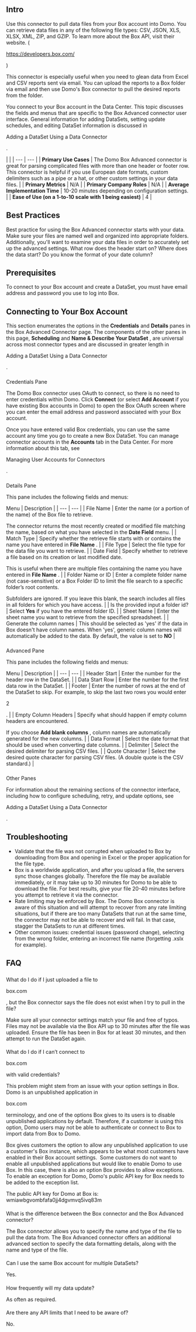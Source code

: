 

Intro
-------

Use this connector to pull data files from your Box account into Domo. You can retrieve data files in any of the following file types: CSV, JSON, XLS, XLSX, XML, ZIP, and GZIP. To learn more about the Box API, visit their website. (

https://developers.box.com/

)


 This connector is especially useful when you need to glean data from Excel and CSV reports sent via email. You can upload the reports to a Box folder via email and then use Domo's Box connector to pull the desired reports from the folder.


 You connect to your Box account in the Data Center. This topic discusses the fields and menus that are specific to the Box Advanced connector user interface. General information for adding DataSets, setting update schedules, and editing DataSet information is discussed in

Adding a DataSet Using a Data Connector

.

  |  |
| --- | --- |
|
**Primary Use Cases**
 |
 The Domo Box Advanced connector is great for parsing complicated files with more than one header or footer row. This connector is helpful if you use European date formats, custom delimiters such as a pipe or a hat, or other custom settings in your data files.
  |
|
**Primary Metrics**
 |
 N/A
  |
|
**Primary Company Roles**
 |
 N/A
  |
|
**Average Implementation Time**
 |
 10-20 minutes depending on configuration settings.
  |
|
**Ease of Use (on a 1-to-10 scale with 1 being easiest)**
 |
 4
  |

Best Practices
----------------

Best practice for using the Box Advanced connector starts with your data. Make sure your files are named well and organized into appropriate folders. Additionally, you'll want to examine your data files in order to accurately set up the advanced settings. What row does the header start on? Where does the data start? Do you know the format of your date column?


 Prerequisites
---------------

To connect to your Box account and create a DataSet, you must have email address and password you use to log into Box.


 Connecting to Your Box Account
--------------------------------


 This section enumerates the options in the
 **Credentials**
 and
 **Details**
 panes in the Box Advanced Connector page. The components of the other panes in this page,
 **Scheduling**
 and
 **Name & Describe Your DataSet**
 , are universal across most connector types and are discussed in greater length in

Adding a DataSet Using a Data Connector

.


###

Credentials Pane

The Domo Box connector uses OAuth to connect, so there is no need to enter credentials within Domo. Click
 **Connect**
 (or select
 **Add Account**
 if you have existing Box accounts in Domo) to open the Box OAuth screen where you can enter the email address and password associated with your Box account.

Once you have entered valid Box credentials, you can use the same account any time you go to create a new Box DataSet. You can manage connector accounts in the
 **Accounts**
 tab in the Data Center. For more information about this tab, see

Managing User Accounts for Connectors

.


###
 Details Pane

This pane includes the following fields and menus:


 Menu
  |
 Description
  |
| --- | --- |
|
 File Name
  |
 Enter the name (or a portion of the name) of the Box file to retrieve.


 The connector returns the most recently created or modified file matching the name, based on what you have selected in the
 **Date Field**
 menu.
  |
|
 Match Type
  |
 Specify whether the retrieve file starts with or contains the name you have entered in
 **File Name**
 .
  |
|
 File Type
  |
 Select the file type for the data file you want to retrieve.
  |
|
 Date Field
  |
 Specify whether to retrieve a file based on its creation or last modified date.

This is useful when there are multiple files containing the name you have entered in
 **File Name**
 .
  |
|
 Folder Name or ID
  |
 Enter a complete folder name (not case-sensitive) or a Box Folder ID to limit the file search to a specific folder’s root contents.


 Subfolders are ignored. If you leave this blank, the search includes all files in all folders for which you have access.
  |
|
 Is the provided input a folder id?
  |
 Select
 **Yes**
 if you have the entered folder ID.
  |
|
 Sheet Name
  |
 Enter the sheet name you want to retrieve from the specified spreadsheet.
  |
|
 Generate the column names
  |
 This should be selected as 'yes' if the data in Box doesn't have column names. When 'yes', generic column names will automatically be added to the data. By default, the value is set to
 **NO**
 |


###
 Advanced Pane

This pane includes the following fields and menus:


 Menu
  |
 Description
  |
| --- | --- |
|
 Header Start
  |
 Enter the number for the header row in the DataSet.
  |
|
 Data Start Row
  |
 Enter the number for the first data row in the DataSet.
  |
|
 Footer
  |
 Enter the number of rows at the end of the DataSet to skip. For example, to skip the last two rows you would enter

2

.
  |
|
 Empty Column Headers
  |
 Specify what should happen if empty column headers are encountered.

If you choose
 **Add blank columns**
 , column names are automatically generated for the new columns.
  |
|
 Data Format
  |
 Select the date format that should be used when converting date columns.
  |
|
 Delimiter
  |
 Select the desired delimiter for parsing CSV files.
  |
|
 Quote Character
  |
 Select the desired quote character for parsing CSV files. (A double quote is the CSV standard.)
  |


###
 Other Panes

For information about the remaining sections of the connector interface, including how to configure scheduling, retry, and update options, see

Adding a DataSet Using a Data Connector

.


 Troubleshooting
-----------------


* Validate that the file was not corrupted when uploaded to Box by downloading from Box and opening in Excel or the proper application for the file type.
* Box is a worldwide application, and after you upload a file, the servers sync those changes globally. Therefore the file may be available immediately, or it may take up to 30 minutes for Domo to be able to download the file. For best results, give your file 20-40 minutes before you attempt to retrieve it via the connector.
* Rate limiting may be enforced by Box. The Domo Box connector is aware of this situation and will attempt to recover from any rate limiting situations, but if there are too many DataSets that run at the same time, the connector may not be able to recover and will fail. In that case, stagger the DataSets to run at different times.
* Other common issues: credential issues (password change), selecting from the wrong folder, entering an incorrect file name (forgetting .xslx for example).

FAQ
-----


#####
 What do I do if I just uploaded a file to

box.com

, but the Box connector says the file does not exist when I try to pull in the file?

Make sure all your connector settings match your file and free of typos. Files may not be available via the Box API up to 30 minutes after the file was uploaded. Ensure the file has been in Box for at least 30 minutes, and then attempt to run the DataSet again.

####
 What do I do if I can’t connect to

box.com

with valid credentials?

This problem might stem from an issue with your option settings in Box. Domo is an unpublished application in

box.com

terminology, and one of the options Box gives to its users is to disable unpublished applications by default. Therefore, if a customer is using this option, Domo users may not be able to authenticate or connect to Box to import data from Box to Domo.


 Box gives customers the option to allow any unpublished application to use a customer's Box instance, which appears to be what most customers have enabled in their Box account settings.  Some customers do not want to enable all unpublished applications but would like to enable Domo to use Box. In this case, there is also an option Box provides to allow exceptions. To enable an exception for Domo, Domo's public API key for Box needs to be added to the exception list.


 The public API key for Domo at Box is: wmiawbgvombfafa0jj4dgvmvq5ivq83m​

####
 What is the difference between the Box connector and the Box Advanced connector?

The Box connector allows you to specify the name and type of the file to pull the data from. The Box Advanced connector offers an additional advanced section to specify the data formatting details, along with the name and type of the file.

####
 Can I use the same Box account for multiple DataSets?

Yes.

####
 How frequently will my data update?

As often as required.

####
 Are there any API limits that I need to be aware of?

No.

